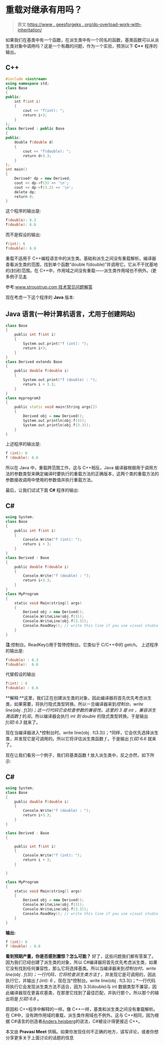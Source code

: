 # 重载对继承有用吗？

> 原文:[https://www . geesforgeks . org/do-overload-work-with-inheritation/](https://www.geeksforgeeks.org/does-overloading-work-with-inheritance/)

如果我们在基类中有一个函数，在派生类中有一个同名的函数，基类函数可以从派生类对象中调用吗？这是一个有趣的问题，作为一个实验，预测以下 **C++** 程序的输出。

## C++

```cpp
#include <iostream>
using namespace std;
class Base
{
public:
    int f(int i)
    {
        cout << "f(int): ";
        return i+3;
    }
};
class Derived : public Base
{
public:
    double f(double d)
    {
        cout << "f(double): ";
        return d+3.3;
    }
};
int main()
{
    Derived* dp = new Derived;
    cout << dp->f(3) << '\n';
    cout << dp->f(3.3) << '\n';
    delete dp;
    return 0;
}
```

这个程序的输出是:

```cpp
f(double): 6.3
f(double): 6.6 
```

而不是假设的输出:

```cpp
f(int): 6
f(double): 6.6 
```

重载不适用于 C++编程语言中的派生类。基础和派生之间没有重载解析。编译器查看派生类的范围，找到单个函数“double f(double)”并调用它。它从不干扰基地的(封闭)范围。在 C++中，作用域之间没有重载——派生类作用域也不例外。(更多例子见[本](https://www.geeksforgeeks.org/g-fact-89/)

参考:[www.stroustrup.com 技术常见问题解答](http://www.stroustrup.com/bs_faq2.html#overloadderived)

现在考虑一下这个程序的 **Java** 版本:

## Java 语言(一种计算机语言，尤用于创建网站)

```cpp
class Base
{
    public int f(int i)
    {
        System.out.print("f (int): ");
        return i+3;
    }
}
class Derived extends Base
{
    public double f(double i)
    {
        System.out.print("f (double) : ");
        return i + 3.3;
    }
}
class myprogram3
{
    public static void main(String args[])
    {
        Derived obj = new Derived();
        System.out.println(obj.f(3));
        System.out.println(obj.f(3.3));
    }
}
```

上述程序的输出是:

```cpp
f (int): 6
f (double): 6.6 
```

所以在 Java 中，重载跨范围工作，这与 C++相反。Java 编译器根据用于调用方法的参数类型来确定编译时要执行的重载方法的正确版本，这两个类的重载方法的参数接收调用中使用的参数值并执行重载方法。

最后，让我们试试下面 **C#** 程序的输出:

## C#

```cpp
using System;                    
class Base
{
    public int f(int i)
    {
        Console.Write("f (int): ");
        return i + 3;
    }
}
class Derived : Base
{
    public double f(double i)
    {
        Console.Write("f (double) : ");
        return i+3.3;
    }
}
class MyProgram
{  
    static void Main(string[] args)
    {
        Derived obj = new Derived();
        Console.WriteLine(obj.f(3));
        Console.WriteLine(obj.f(3.3));
        Console.ReadKey(); // write this line if you use visual studio
    }
}
```

**注**:控制台。ReadKey()用于暂停控制台。它类似于 C/C++中的 getch。
上述程序的输出是:

```cpp
f(double) : 6.3
f(double):  6.6 
```

代替假设的输出

```cpp
f(int) : 6
f(double) : 6.6 
```

**解释:**这里，我们正在创建派生类的对象，因此编译器将首先优先考虑派生类，如果需要，将执行隐式类型转换。所以一旦编译器来到*控制台。write line(obj . f(3))；*这一行代码它会检查参数的兼容性。这里的 3 是 *int* ，兼容*派生类函数 f* 的*双*。所以编译器会执行 *int 到 double* 的隐式类型转换。于是输出 *f(双):6.3* 就来了。

现在当编译器进入*控制台时。write line(obj . f(3.3))；*同样，它会优先选择派生类，并发现它是可调用的。所以它将评估派生类函数 *f* 。于是输出 *f(双):6.6* 就来了。

现在让我们看另一个例子，我们将基类函数 f 放入派生类中，反之亦然，如下所示:

## C#

```cpp
using System;                    
class Base
{
    public double f(double i)
    {
        Console.Write("f (double) : ");
        return i+3.3;
    }
}

class Derived : Base
{

    public int f(int i)
    {
        Console.Write("f (int): ");
        return i + 3;
    }

}

class MyProgram
{
    static void Main(string[] args)
    {
        Derived obj = new Derived();
        Console.WriteLine(obj.f(3));
        Console.WriteLine(obj.f(3.3));
        Console.ReadKey(); // write this line if you use visual studio
    }
}
```

**输出:**

```cpp
f (int): 6
f (double) : 6.6
```

**看到预期产量，你是否感到震惊？怎么可能？**
好了，这些问题我们都有答案了。因为我们已经创建了派生类的对象，所以 C#编译器将首先优先考虑派生类，如果它没有找到任何兼容性，那么它将选择基类。所以当编译器来到*控制台时。write line(obj . f(3))；*一行代码，它将检查*派生类方法 f* ，并发现它是可调用的，因此执行它，并输出 *f (int): 6* 。现在当*控制台。write line(obj . f(3.3))；*一行代码将执行它会发现派生类方法不适合，因为 3.3(double)与 int 数据类型不兼容，因此编译器现在更喜欢基类，在那里它找到了最佳匹配，并执行那个。所以那个的输出将是 *f(双):6.6* 。

原因和 C++程序中解释的一样。像 C++一样，基类和派生类之间没有重载解析。在 C#中，没有跨作用域的重载，派生类作用域也不例外。这与 C++相同，因为根据 C#语言的创造者[Anders hejsberg](http://en.wikipedia.org/wiki/Anders_Hejlsberg)的说法，C#被设计得更接近 C++。

本文由 **Pravasi Meet** 供稿。如果你发现任何不正确的地方，请写评论，或者你想分享更多关于上面讨论的话题的信息